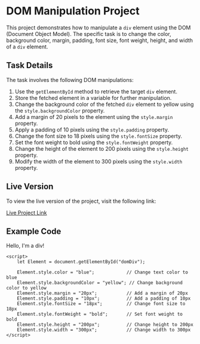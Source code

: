 # DOM Manipulation Project

This project demonstrates how to manipulate a `div` element using the DOM (Document Object Model). The specific task is to change the color, background color, margin, padding, font size, font weight, height, and width of a `div` element.

## Task Details

The task involves the following DOM manipulations:

1. Use the `getElementById` method to retrieve the target `div` element.
2. Store the fetched element in a variable for further manipulation.
3. Change the background color of the fetched `div` element to yellow using the `style.backgroundColor` property.
4. Add a margin of 20 pixels to the element using the `style.margin` property.
5. Apply a padding of 10 pixels using the `style.padding` property.
6. Change the font size to 18 pixels using the `style.fontSize` property.
7. Set the font weight to bold using the `style.fontWeight` property.
8. Change the height of the element to 200 pixels using the `style.height` property.
9. Modify the width of the element to 300 pixels using the `style.width` property.

## Live Version

To view the live version of the project, visit the following link:

[Live Project Link](https://xexter.github.io/domPractice/)


## Example Code

 <div id="domDiv">Hello, I'm a div!</div>

    <script>
        let Element = document.getElementById("domDiv");

        Element.style.color = "blue";            // Change text color to blue
        Element.style.backgroundColor = "yellow"; // Change background color to yellow
        Element.style.margin = "20px";           // Add a margin of 20px
        Element.style.padding = "10px";          // Add a padding of 10px
        Element.style.fontSize = "18px";         // Change font size to 18px
        Element.style.fontWeight = "bold";       // Set font weight to bold
        Element.style.height = "200px";          // Change height to 200px
        Element.style.width = "300px";           // Change width to 300px
    </script>
